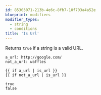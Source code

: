 ```yaml
---
id: 85303071-213b-4e6c-8fb7-10f703a4a52e
blueprint: modifiers
modifier_types:
  - string
  - conditions
title: 'Is Url'
---
```

Returns `true` if a string is a valid URL.

```.language-yaml
a_url: http://google.com/
not_a_url: waffles
```

```
{{ if a_url | is_url }}
{{ if not_a_url | is_url }}
```

```.language-output
true
false
```



